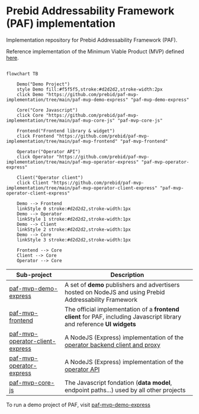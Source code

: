 # Prebid Addressability Framework (PAF) implementation

Implementation repository for Prebid Addressability Framework (PAF).

Reference implementation of the Minimum Viable Product (MVP) defined [here](https://github.com/criteo/addressable-network-proposals/tree/main/mvp-spec).

```mermaid

flowchart TB

    Demo("Demo Project")
    style Demo fill:#f5f5f5,stroke:#d2d2d2,stroke-width:2px
    click Demo "https://github.com/prebid/paf-mvp-implementation/tree/main/paf-mvp-demo-express" "paf-mvp-demo-express"
    
    Core("Core Javascript")
    click Core "https://github.com/prebid/paf-mvp-implementation/tree/main/paf-mvp-core-js" "paf-mvp-core-js"
    
    Frontend("Frontend library & widget")
    click Frontend "https://github.com/prebid/paf-mvp-implementation/tree/main/paf-mvp-frontend" "paf-mvp-frontend"
    
    Operator("Operator API")
    click Operator "https://github.com/prebid/paf-mvp-implementation/tree/main/paf-mvp-operator-express" "paf-mvp-operator-express"
    
    Client("Operator client")
    click Client "https://github.com/prebid/paf-mvp-implementation/tree/main/paf-mvp-operator-client-express" "paf-mvp-operator-client-express"
    
    Demo --> Frontend
    linkStyle 0 stroke:#d2d2d2,stroke-width:1px
    Demo --> Operator
    linkStyle 1 stroke:#d2d2d2,stroke-width:1px
    Demo --> Client
    linkStyle 2 stroke:#d2d2d2,stroke-width:1px
    Demo --> Core
    linkStyle 3 stroke:#d2d2d2,stroke-width:1px
    
    Frontend --> Core
    Client --> Core
    Operator --> Core

```


| Sub-project                                                          | Description                                                                                                                                                                 |
|----------------------------------------------------------------------|-----------------------------------------------------------------------------------------------------------------------------------------------------------------------------|
| [paf-mvp-demo-express](./paf-mvp-demo-express)                       | A set of **demo** publishers and advertisers hosted on NodeJS and using Prebid Addressability Framework                                                                     |
| [paf-mvp-frontend](./paf-mvp-frontend)                               | The official implementation of a **frontend client** for PAF, including Javascript library and reference **UI widgets**                                                     |
| [paf-mvp-operator-client-express](./paf-mvp-operator-client-express) | A NodeJS (Express) implementation of the [operator backend client and proxy](https://github.com/criteo/addressable-network-proposals/blob/main/mvp-spec/operator-client.md) |
| [paf-mvp-operator-express](./paf-mvp-operator-express)               | A NodeJS (Express) implementation of the [operator API](https://github.com/criteo/addressable-network-proposals/blob/main/mvp-spec/operator-api.md)                         |
| [paf-mvp-core-js](./paf-mvp-core-js)                                 | The Javascript fondation (**data model**, endpoint paths...) used by all other projects                                                                                     |

To run a demo project of PAF, visit [paf-mvp-demo-express](./paf-mvp-demo-express)
